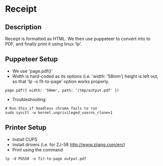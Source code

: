 # Receipt
## Description
Receipt is formatted as HTML. We then use puppeteer to convert into to PDF, and finally
print it using linux 'lp'.

## Puppeteer Setup
* We use 'page.pdf()' 
* Width is hard-coded as its options (i.e. 'width: '58mm') height is left out, so that 'lp -o fit-to-page' option works properly.
```
page.pdf({ width: '58mm', path: '/tmp/output.pdf' })
```
* Troubleshooting:
```
# Run this if headless chrome fails to run
sudo sysctl -w kernel.unprivileged_userns_clone=1
```

## Printer Setup
* Install CUPS
* Install drivers (i.e. for ZJ-58 http://www.zjiang.com/en/)
* Print using the command
```
lp -d POS58 -o fit-to-page output.pdf
```
